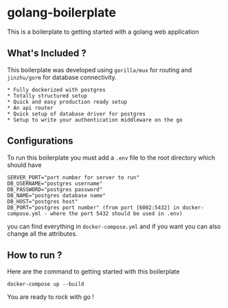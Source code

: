 # golang-boilerplate

This is a boilerplate to getting started with a golang web application

## What's Included ?

This boilerplate was developed using ```gorilla/mux``` for routing and ```jinzhu/gorm``` for database connectivity. 

    * Fully dockerized with postgres
    * Totally structured setup
    * Quick and easy production ready setup
    * An api router
    * Quick setup of database driver for postgres
    * Setup to write your authentication middleware on the go

## Configurations

To run this boilerplate you must add a ``` .env ``` file to the root directory which should have

    SERVER_PORT="port number for server to run"
    DB_USERNAME="postgres username"
    DB_PASSWORD="postgres password"
    DB_NAME="postgres database name"
    DB_HOST="postgres host" 
    DB_PORT="postgres port number" (from port [6002:5432] in docker-compose.yml - where the port 5432 should be used in .env)

you can find everything in ```docker-compose.yml``` and if you want you can also change all the attributes.

## How to run ?

Here are the command to getting started with this boilerplate

    docker-compose up --build

You are ready to rock with go !